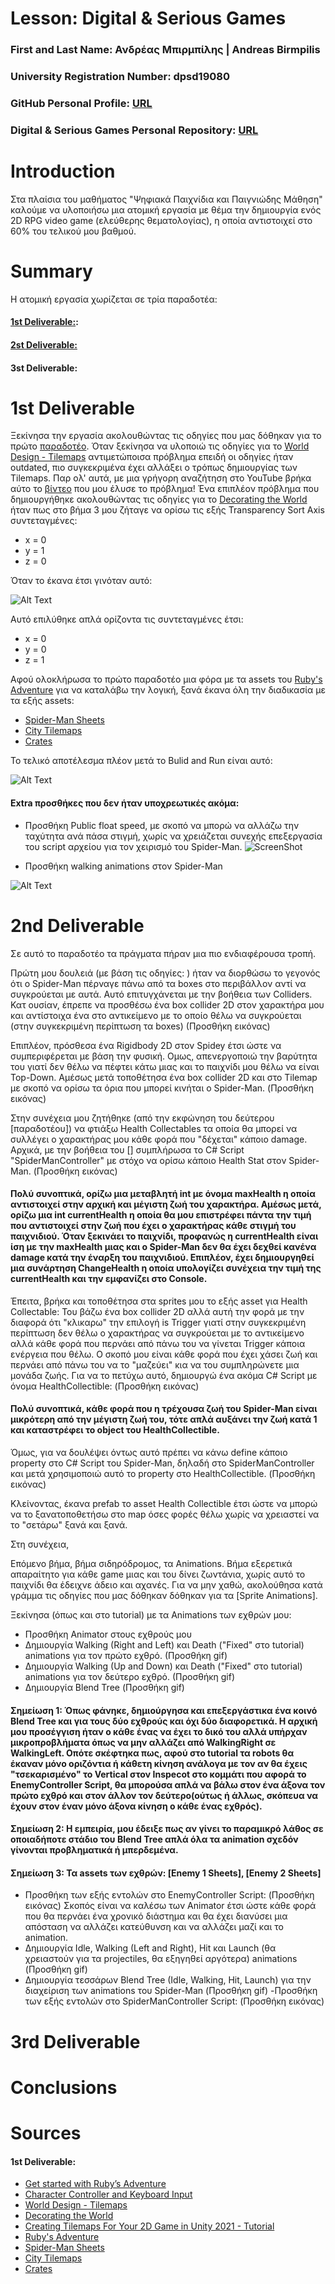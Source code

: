 # Lesson: Digital & Serious Games

### First and Last Name: Ανδρέας Μπιρμπίλης | Andreas Birmpilis
### University Registration Number: dpsd19080
### GitHub Personal Profile: [URL](https://github.com/dpsd19080)
### Digital & Serious Games Personal Repository: [URL](https://github.com/dpsd19080/Role-Playing-Game)

# Introduction
Στα πλαίσια του μαθήματος "Ψηφιακά Παιχνίδια και Παιγνιώδης Μάθηση" καλούμε να υλοποιήσω μια ατομική εργασία με θέμα την δημιουργία ενός 2D RPG video game (ελεύθερης θεματολογίας), η οποία αντιστοιχεί στο 60% του τελικού μου βαθμού.
# Summary
Η ατομική εργασία χωρίζεται σε τρία παραδοτέα: 
#### [1st Deliverable:](https://github.com/dpsd19080/Role-Playing-Game/tree/main/my_report#1st-deliverable):
#### [2st Deliverable:](https://github.com/dpsd19080/Role-Playing-Game/tree/main/my_report#2nd-deliverable)
#### 3st Deliverable:

# 1st Deliverable
Ξεκίνησα την εργασία ακολουθώντας τις οδηγίες που μας δόθηκαν για το πρώτο [παραδοτέο](https://github.com/merkourisa/Role-Playing-Game/issues/1). Όταν ξεκίνησα να υλοποιώ τις οδηγίες για το [World Design - Tilemaps](https://learn.unity.com/tutorial/world-design-tilemaps?uv=2020.3&projectId=5c6166dbedbc2a0021b1bc7c) αντιμετώποισα πρόβλημα επειδή οι οδηγίες ήταν outdated, πιο συγκεκριμένα έχει αλλάξει ο τρόπως δημιουργίας των Tilemaps. Παρ ολ' αυτά, με μια γρήγορη αναζήτηση στο YouTube βρήκα αύτο το [βίντεο](https://www.youtube.com/watch?v=DTp5zi8_u1U) που μου έλυσε το πρόβλημα! Ένα επιπλέον πρόβλημα που δημιουργήθηκε ακολουθώντας τις οδηγίες για το [Decorating the World](https://learn.unity.com/tutorial/decorating-the-world?uv=2020.3&projectId=5c6166dbedbc2a0021b1bc7c#) ήταν πως στο βήμα 3 μου ζήταγε να ορίσω τις εξής Transparency Sort Axis συντεταγμένες: 
- x = 0
- y = 1
- z = 0 

Όταν το έκανα έτσι γινόταν αυτό:

![Alt Text](https://github.com/dpsd19080/Role-Playing-Game/blob/main/my_report/problem1.gif)

Αυτό επιλύθηκε απλά ορίζοντα τις συντεταγμένες έτσι:
- x = 0
- y = 0
- z = 1


Αφού ολοκλήρωσα το πρώτο παραδοτέο μια φόρα με τα assets του [Ruby's Adventure](https://assetstore.unity.com/packages/templates/tutorials/2d-beginner-tutorial-resources-140167) για να καταλάβω την λογική, ξανά έκανα όλη την διαδικασία με τα εξής assets: 
- [Spider-Man Sheets](https://gr.pinterest.com/pin/298504281561510034/)
- [City Tilemaps](https://www.artstation.com/marketplace/p/yr9p8/city-tileset-pack)
- [Crates](https://www.istockphoto.com/vector/pixelated-wooden-box-set-pixel-art-isometric-projection-3d-vector-illustration-gm1210024697-350374351)

Το τελικό αποτέλεσμα πλέον μετά το Bulid and Run είναι αυτό: 

![Alt Text](https://github.com/dpsd19080/Role-Playing-Game/blob/main/my_report/deliverable_1_final.gif)

#### Extra προσθήκες που δεν ήταν υποχρεωτικές ακόμα: 
- Προσθήκη Public float speed, με σκοπό να μπορώ να αλλάζω την ταχύτητα ανά πάσα στιγμή, χωρίς να χρειάζεται συνεχής επεξεργασία του script αρχείου για τον χειρισμό του Spider-Man.
![ScreenShot](public_float_speed.jpg)
 
- Προσθήκη walking animations στον Spider-Man 

![Alt Text](https://github.com/dpsd19080/Role-Playing-Game/blob/main/my_report/walking_animation.gif)

# 2nd Deliverable
Σε αυτό το παραδοτέο τα πράγματα πήραν μια πιο ενδιαφέρουσα τροπή.

Πρώτη μου δουλειά (με βάση τις οδηγίες: ) ήταν να διορθώσω το γεγονός ότι ο Spider-Man πέρναγε πάνω από τα boxes στο περιβάλλον αντί να συγκρούεται με αυτά. Αυτό επιτυγχάνεται με την βοήθεια των Colliders.
Κατ ουσίαν, έπρεπε να προσθέσω ένα box collider 2D στον χαρακτήρα μου και αντίστοιχα ένα στο αντικείμενο με το οποίο θέλω να συγκρούεται (στην συγκεκριμένη περίπτωση τα boxes)
(Προσθήκη εικόνας)

Επιπλέον, πρόσθεσα ένα Rigidbody 2D στον Spidey έτσι ώστε να συμπεριφέρεται με βάση την φυσική. Ομως, απενεργοποιώ την βαρύτητα του γιατί δεν θέλω να πέφτει κάτω μιας και το παιχνίδι μου θέλω να είναι Top-Down.
Αμέσως μετά τοποθέτησα ένα box collider 2D και στο Tilemap με σκοπό να ορίσω τα όρια που μπορεί κινήται ο Spider-Man.
(Προσθήκη εικόνας)

Στην συνέχεια μου ζητήθηκε (από την εκφώνηση του δεύτερου [παραδοτέου]) να φτιάξω Health Collectables τα οποία θα μπορεί να συλλέγει ο χαρακτήρας μου κάθε φορά που "δέχεται" κάποιο damage.
Αρχικά, με την βοήθεια του [] συμπλήρωσα το C# Script "SpiderManController" με στόχο να ορίσω κάποιο Health Stat στον Spider-Man.
(Προσθήκη εικόνας)

#### Πολύ συνοπτικά, ορίζω μια μεταβλητή int με όνομα maxHealth η οποία αντιστοιχεί στην αρχική και μέγιστη ζωή του χαρακτήρα. Αμέσως μετά, ορίζω μια int currentHealth η οποία θα μου επιστρέφει πάντα την τιμή που αντιστοιχεί στην ζωή που έχει ο χαρακτήρας κάθε στιγμή του παιχνιδιού. Όταν ξεκινάει το παιχνίδι, προφανώς η currentHealth είναι ίση με την maxHealth μιας και ο Spider-Man δεν θα έχει δεχθεί κανένα damage κατά την έναρξη του παιχνιδιού. Επιπλέον, έχει δημιουργηθεί μια συνάρτηση ChangeHealth η οποία υπολογίζει συνέχεια την τιμή της currentHealth και την εμφανίζει στο Console.

Έπειτα, βρήκα και τοποθέτησα στα sprites μου το εξής asset για Health Collectable: 
Του βάζω ένα box collider 2D αλλά αυτή την φορά με την διαφορά ότι "κλικαρω" την επιλογή is Trigger γιατί στην συγκεκριμένη περίπτωση δεν θέλω ο χαρακτήρας να συγκρούεται με το αντικείμενο αλλά κάθε φορά που περνάει από πάνω του να γίνεται Trigger κάποια ενέργεια που θέλω. Ο σκοπό μου είναι κάθε φορά που έχει χάσει ζωή και περνάει από πάνω του να το "μαζεύει" κια να του συμπληρώνετε μια μονάδα ζωής.
Για να το πετύχω αυτό, δημιουργώ ένα ακόμα C# Script με όνομα HealthCollectible:
(Προσθήκη εικόνας)

#### Πολύ συνοπτικά, κάθε φορά που η τρέχουσα ζωή του Spider-Man είναι μικρότερη από την μέγιστη ζωή του, τότε απλά αυξάνει την ζωή κατά 1 και καταστρέφει το object του HealthCollectible.

Όμως, για να δουλέψει όντως αυτό πρέπει να κάνω define κάποιο property στο C# Script του Spider-Man, δηλαδή στο SpiderManController και μετά χρησιμοποιώ αυτό το property στο HealthCollectible.
(Προσθήκη εικόνας)

Κλείνοντας, έκανα prefab το asset Health Collectible έτσι ώστε να μπορώ να το ξανατοποθετήσω στο map όσες φορές θέλω χωρίς να χρειαστεί να το "σετάρω" ξανά και ξανά.

Στη συνέχεια, 


Επόμενο βήμα, βήμα σιδηρόδρομος, τα Animations. Βήμα εξερετικά απαραίτητο για κάθε game μιας και του δίνει ζωντάνια, χωρίς αυτό το παιχνίδι θα έδειχνε άδειο και αχανές.
Για να μην χαθώ, ακολούθησα κατά γράμμα τις οδηγίες που μας δόθηκαν δόθηκαν για τα [Sprite Animations]. 

Ξεκίνησα (όπως και στο tutorial) με τα Animations των εχθρών μου:
- Προσθήκη Animator στους εχθρούς μου 
- Δημιουργία Walking (Right and Left) και Death ("Fixed" στο tutorial) animations για τον πρώτο εχθρό.
(Προσθήκη gif)
- Δημιουργία Walking (Up and Down) και Death ("Fixed" στο tutorial) animations για τον δεύτερο εχθρό.
(Προσθήκη gif)
- Δημιουργία Blend Tree 
(Προσθήκη gif)
#### Σημείωση 1: Όπως φάνηκε, δημιούργησα και επεξεργάστικα ένα κοινό Blend Tree και για τους δύο εχθρούς και όχι δύο διαφορετικά. Η αρχική μου προσέγγιση ήταν ο κάθε ένας να έχει το δικό του αλλά υπήρχαν μικροπροβλήματα όπως να μην αλλάζει από WalkingRight σε WalkingLeft. Οπότε σκέφτηκα πως, αφού στο tutorial τα robots θα έκαναν μόνο οριζόντια ή κάθετη κίνηση ανάλογα με τον αν θα έχεις "τσεκαρισμένο" το Vertical στον Inspecot στο κομμάτι που αφορά το EnemyController Script, θα μπορούσα απλά να βάλω στον ένα άξονα τον πρώτο εχθρό και στον άλλον τον δεύτερο(ούτως ή άλλως, σκόπευα να έχουν στον έναν μόνο άξονα κίνηση ο κάθε ένας εχθρός).


#### Σημείωση 2: Η εμπειρία, μου έδειξε πως αν γίνει το παραμικρό λάθος σε οποιαδήποτε στάδιο του Blend Tree απλά όλα τα animation σχεδόν γίνονται προβληματικά ή μπερδεμένα.


#### Σημείωση 3: Τα assets των εχθρών: [Enemy 1 Sheets], [Enemy 2 Sheets]


- Προσθήκη των εξής εντολών στο EnemyController Script:
(Προσθήκη εικόνας)
Σκοπός είναι να καλέσω των Animator έτσι ώστε κάθε φορά που θα περνάει ένα χρονικό διάστημα και θα έχει διανύσει μια απόσταση να αλλάζει κατεύθυνση και να αλλάζει μαζί και το animation.
- Δημιουργία Idle, Walking (Left and Right), Hit και Launch (θα χρειαστούν για τα projectiles, θα εξηγηθεί αργότερα) animations
(Προσθήκη gif)
- Δημιουργία τεσσάρων Blend Tree (Idle, Walking, Hit, Launch) για την διαχείριση των animations του Spider-Man 
(Προσθήκη gif)
-Προσθήκη των εξής εντολών στο SpiderManController Script:
(Προσθήκη εικόνας)

# 3rd Deliverable 


# Conclusions


# Sources
#### 1st Deliverable:
- [Get started with Ruby’s Adventure](https://learn.unity.com/tutorial/main-character-and-first-script?uv=2020.3&projectId=5c6166dbedbc2a0021b1bc7c)
- [Character Controller and Keyboard Input](https://learn.unity.com/tutorial/character-controller-and-keyboard-input?uv=2020.3&projectId=5c6166dbedbc2a0021b1bc7c)
- [World Design - Tilemaps](https://learn.unity.com/tutorial/world-design-tilemaps?uv=2020.3&projectId=5c6166dbedbc2a0021b1bc7c)
- [Decorating the World](https://learn.unity.com/tutorial/decorating-the-world?uv=2020.3&projectId=5c6166dbedbc2a0021b1bc7c)
- [Creating Tilemaps For Your 2D Game in Unity 2021 - Tutorial](https://www.youtube.com/watch?v=DTp5zi8_u1U)
- [Ruby's Adventure](https://assetstore.unity.com/packages/templates/tutorials/2d-beginner-tutorial-resources-140167)
- [Spider-Man Sheets](https://gr.pinterest.com/pin/298504281561510034/)
- [City Tilemaps](https://www.artstation.com/marketplace/p/yr9p8/city-tileset-pack)
- [Crates](https://www.istockphoto.com/vector/pixelated-wooden-box-set-pixel-art-isometric-projection-3d-vector-illustration-gm1210024697-350374351)

